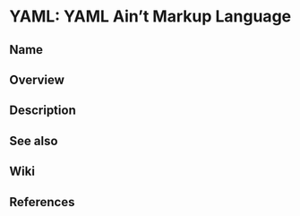 # YAML: YAML Ain’t Markup Language

## Name

## Overview

## Description

## See also

## Wiki

## References
